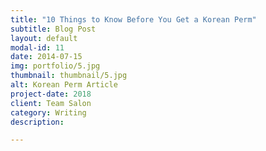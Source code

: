 ```yaml
---
title: "10 Things to Know Before You Get a Korean Perm"
subtitle: Blog Post
layout: default
modal-id: 11
date: 2014-07-15
img: portfolio/5.jpg
thumbnail: thumbnail/5.jpg
alt: Korean Perm Article
project-date: 2018
client: Team Salon
category: Writing
description:

---
```

